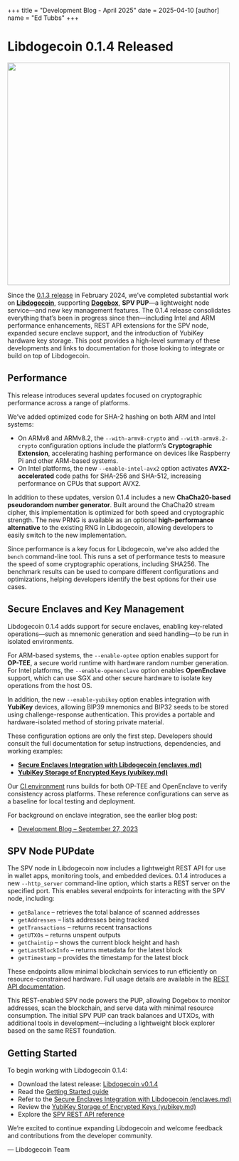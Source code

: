 +++
title = "Development Blog - April 2025"
date = 2025-04-10
[author]
  name = "Ed Tubbs"
+++

# Libdogecoin 0.1.4 Released

<img style="height: 500px;" src="/libdoge-0_1_4.png"/>

Since the [0.1.3 release](https://foundation.dogecoin.com/blog/2024-02-09-devblog/) in February 2024, we’ve completed substantial work on [**Libdogecoin**](https://lib.dogecoin.org), supporting [**Dogebox**](https://dogebox.dogecoin.org/), **SPV PUP**—a lightweight node service—and new key management features. The 0.1.4 release consolidates everything that’s been in progress since then—including Intel and ARM performance enhancements, REST API extensions for the SPV node, expanded secure enclave support, and the introduction of YubiKey hardware key storage. This post provides a high-level summary of these developments and links to documentation for those looking to integrate or build on top of Libdogecoin.

## Performance

This release introduces several updates focused on cryptographic performance across a range of platforms.

We’ve added optimized code for SHA-2 hashing on both ARM and Intel systems:

- On ARMv8 and ARMv8.2, the `--with-armv8-crypto` and `--with-armv8.2-crypto` configuration options include the platform’s **Cryptographic Extension**, accelerating hashing performance on devices like Raspberry Pi and other ARM-based systems.
- On Intel platforms, the new `--enable-intel-avx2` option activates **AVX2-accelerated** code paths for SHA-256 and SHA-512, increasing performance on CPUs that support AVX2.

In addition to these updates, version 0.1.4 includes a new **ChaCha20-based pseudorandom number generator**. Built around the ChaCha20 stream cipher, this implementation is optimized for both speed and cryptographic strength. The new PRNG is available as an optional **high-performance alternative** to the existing RNG in Libdogecoin, allowing developers to easily switch to the new implementation.

Since performance is a key focus for Libdogecoin, we’ve also added the `bench` command-line tool. This runs a set of performance tests to measure the speed of some cryptographic operations, including SHA256. The benchmark results can be used to compare different configurations and optimizations, helping developers identify the best options for their use cases.

## Secure Enclaves and Key Management

Libdogecoin 0.1.4 adds support for secure enclaves, enabling key-related operations—such as mnemonic generation and seed handling—to be run in isolated environments.

For ARM-based systems, the `--enable-optee` option enables support for **OP-TEE**, a secure world runtime with hardware random number generation. For Intel platforms, the `--enable-openenclave` option enables **OpenEnclave** support, which can use SGX and other secure hardware to isolate key operations from the host OS.

In addition, the new `--enable-yubikey` option enables integration with **YubiKey** devices, allowing BIP39 mnemonics and BIP32 seeds to be stored using challenge-response authentication. This provides a portable and hardware-isolated method of storing private material.

These configuration options are only the first step. Developers should consult the full documentation for setup instructions, dependencies, and working examples:

- **[Secure Enclaves Integration with Libdogecoin (enclaves.md)](https://github.com/dogecoinfoundation/libdogecoin/tree/v0.1.4/doc/enclaves.md)**
- **[YubiKey Storage of Encrypted Keys (yubikey.md)](https://github.com/dogecoinfoundation/libdogecoin/tree/v0.1.4/doc/yubikey.md)**

Our [CI environment](https://github.com/dogecoinfoundation/libdogecoin/actions) runs builds for both OP-TEE and OpenEnclave to verify consistency across platforms. These reference configurations can serve as a baseline for local testing and deployment.

For background on enclave integration, see the earlier blog post:
- [Development Blog – September 27, 2023](https://foundation.dogecoin.com/blog/2023-09-27-devblog/)

## SPV Node PUPdate

The SPV node in Libdogecoin now includes a lightweight REST API for use in wallet apps, monitoring tools, and embedded devices. 0.1.4 introduces a new `--http_server` command-line option, which starts a REST server on the specified port. This enables several endpoints for interacting with the SPV node, including:

- `getBalance` – retrieves the total balance of scanned addresses
- `getAddresses` – lists addresses being tracked
- `getTransactions` – returns recent transactions
- `getUTXOs` – returns unspent outputs
- `getChaintip` – shows the current block height and hash
- `getLastBlockInfo` – returns metadata for the latest block
- `getTimestamp` – provides the timestamp for the latest block

These endpoints allow minimal blockchain services to run efficiently on resource-constrained hardware. Full usage details are available in the [REST API documentation](https://github.com/dogecoinfoundation/libdogecoin/tree/v0.1.4/doc/rest.md).

This REST-enabled SPV node powers the PUP, allowing Dogebox to monitor addresses, scan the blockchain, and serve data with minimal resource consumption. The initial SPV PUP can track balances and UTXOs, with additional tools in development—including a lightweight block explorer based on the same REST foundation.

## Getting Started

To begin working with Libdogecoin 0.1.4:

- Download the latest release: [Libdogecoin v0.1.4](https://github.com/dogecoinfoundation/libdogecoin/releases/tag/v0.1.4)
- Read the [Getting Started guide](https://github.com/dogecoinfoundation/libdogecoin/tree/v0.1.4/doc/getting_started.md)
- Refer to the [Secure Enclaves Integration with Libdogecoin (enclaves.md)](https://github.com/dogecoinfoundation/libdogecoin/tree/v0.1.4/doc/enclaves.md)
- Review the [YubiKey Storage of Encrypted Keys (yubikey.md)](https://github.com/dogecoinfoundation/libdogecoin/tree/v0.1.4/doc/yubikey.md)
- Explore the [SPV REST API reference](https://github.com/dogecoinfoundation/libdogecoin/tree/v0.1.4/doc/rest.md)

We’re excited to continue expanding Libdogecoin and welcome feedback and contributions from the developer community.

— Libdogecoin Team